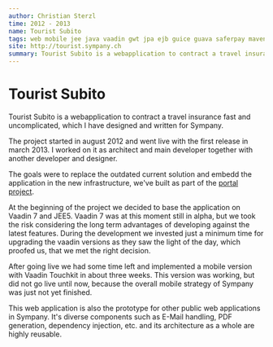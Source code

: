 ```yaml
---
author: Christian Sterzl
time: 2012 - 2013
name: Tourist Subito
tags: web mobile jee java vaadin gwt jpa ejb guice guava saferpay maven jaxb weblogic
site: http://tourist.sympany.ch
summary: Tourist Subito is a webapplication to contract a travel insurance fast and uncomplicated, which I have designed and written for Sympany.
---
```


<carousel>
  <carousel-item ng-attr-src="/assets/projects/tourist/tourist-desktop.png"></carousel-item>
  <carousel-item ng-attr-src="/assets/projects/tourist/tourist-admin.png"></carousel-item>
  <carousel-item ng-attr-src="/assets/projects/tourist/tourist-mobile.png"></carousel-item>
  <carousel-item ng-attr-src="/assets/projects/tourist/tourist-mobile2.png"></carousel-item>
</carousel>


# Tourist Subito

Tourist Subito is a webapplication to contract a travel insurance fast and uncomplicated, which I have designed and written for Sympany.

The project started in august 2012 and went live with the first release in march 2013. I worked on it as architect and main developer together with another developer and designer.

The goals were to replace the outdated current solution and embedd the application in the new infrastructure, we've built as part of the [portal project](/projects/extranet-sympany).

At the beginning of the project we decided to base the application on Vaadin 7 and JEE5. Vaadin 7 was at this moment still in alpha, but we took the risk considering the long term advantages of developing against the latest features. During the development we invested just a minimum time for upgrading the vaadin versions as they saw the light of the day, which proofed us, that we met the right decision.

After going live we had some time left and implemented a mobile version with Vaadin Touchkit in about three weeks. This version was working, but did not go live until now, because the overall mobile strategy of Sympany was just not yet finished.

This web application is also the prototype for other public web applications in Sympany. It's diverse components such as E-Mail handling, PDF generation, dependency injection, etc. and its architecture as a whole are highly reusable.
